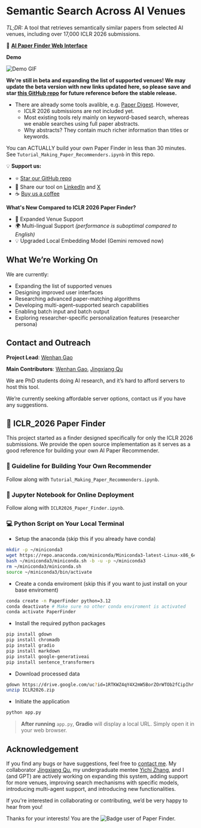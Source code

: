 # Semantic Search Across AI Venues

*TL;DR:* A tool that retrieves semantically similar papers from selected AI venues, including over 17,000 ICLR 2026 submissions.

🔗 **[AI Paper Finder Web Interface](https://b67491c9b7c1a4f083.gradio.live)**

**Demo**

![Demo GIF](AI_paper_finder_demo.gif)

**We're still in beta and expanding the list of supported venues! We may update the beta version with new links updated here, so please save and star [this GitHub repo](https://github.com/wenhangao21/ICLR26_Paper_Finder) for future reference before the stable release.**

- There are already some tools avalible, e.g. [Paper Digest](https://www.paperdigest.org/). However,
	- ICLR 2026 submissions are not included yet.
	- Most existing tools rely mainly on keyword-based search, whereas we enable searches using full paper abstracts.
	- Why abstracts? They contain much richer information than titles or keywords.


You can ACTUALLY build your own Paper Finder in less than 30 minutes. See `Tutorial_Making_Paper_Recommenders.ipynb` in this repo.

💡 **Support us:**

* ⭐ [Star our GitHub repo](https://github.com/wenhangao21/ICLR26_Paper_Finder)
* 🔗 Share our tool on [LinkedIn](https://www.linkedin.com/in/wenhan-gao-2311611b4/) and [X](https://x.com/Wenhanacademia)
* ☕ [Buy us a coffee](https://buymeacoffee.com/wenhanacado)

**What's New Compared to ICLR 2026 Paper Finder?**
- 🧭 Expanded Venue Support
- 🌍 Multi-lingual Support *(performance is suboptimal compared to English)*
- 💡 Upgraded Local Embedding Model (Gemini removed now)

## What We’re Working On

We are currently:

* Expanding the list of supported venues
* Designing improved user interfaces
* Researching advanced paper-matching algorithms
* Developing multi-agent–supported search capabilities
* Enabling batch input and batch output
* Exploring researcher-specific personalization features (researcher persona)

## Contact and Outreach

**Project Lead**: [Wenhan Gao](https://wenhangao21.github.io/)

**Main Contributors**: [Wenhan Gao](https://wenhangao21.github.io/), [Jingxiang Qu](https://qujx.github.io/)

We are PhD students doing AI research, and it’s hard to afford servers to host this tool.

We’re currently seeking affordable server options, contact us if you have any suggestions.



## 🚀 ICLR_2026 Paper Finder
This project started as a finder designed specifically for only the ICLR 2026 submissions. We provide the open source implementation as it serves as a good reference for building your own AI Paper Recommender.

### 📓 Guideline for Building Your Own Recommender
Follow along with `Tutorial_Making_Paper_Recommenders.ipynb`. 

### 📓 Jupyter Notebook for Online Deployment
Follow along with `ICLR2026_Paper_Finder.ipynb`. 

### 💻 Python Script on Your Local Terminal
- Setup the anaconda (skip this if you already have conda)
```bash
mkdir -p ~/miniconda3
wget https://repo.anaconda.com/miniconda/Miniconda3-latest-Linux-x86_64.sh -O ~/miniconda3/miniconda.sh
bash ~/miniconda3/miniconda.sh -b -u -p ~/miniconda3
rm ~/miniconda3/miniconda.sh
source ~/miniconda3/bin/activate
```

- Create a conda enviroment (skip this if you want to just install on your base enviroment)
```bash
conda create -n PaperFinder python=3.12
conda deactivate # Make sure no other conda enviroment is activated
conda activate PaperFinder
```

-  Install the required python packages
```bash
pip install gdown
pip install chromadb
pip install gradio
pip install markdown
pip install google-generativeai
pip install sentence_transformers
```
- Download processed data
```bash
gdown https://drive.google.com/uc?id=1RTKWZ4qY4X2mW5BorZOrWTOb2fCipIhr
unzip ICLR2026.zip
```	

- Initiate the application
```bash
python app.py
```	

> **After running** `app.py`, **Gradio** will display a local URL. Simply open it in your web browser.

## Acknowledgement
If you find any bugs or have suggestions, feel free to [contact me](https://wenhangao21.github.io/).
My collaborator [Jingxiang Qu](https://qujx.github.io/), my undergraduate mentee [Yichi Zhang](https://yichixiaoju.github.io/YichiZhang.github.io/), and I (and GPT) are actively working on expanding this system, adding support for more venues, improving search mechanisms with specific models, introducing multi-agent support, and introducing new functionalities.

If you're interested in collaborating or contributing, we’d be very happy to hear from you!

Thanks for your interests! You are the ![Badge](https://hitscounter.dev/api/hit?url=https%3A%2F%2Fgithub.com%2Fwenhangao21%2FICLR26_Paper_Finder&label=Paper_Finder&icon=book-half&color=%239ec5fe&message=&style=flat&tz=UTC) user of Paper Finder.


